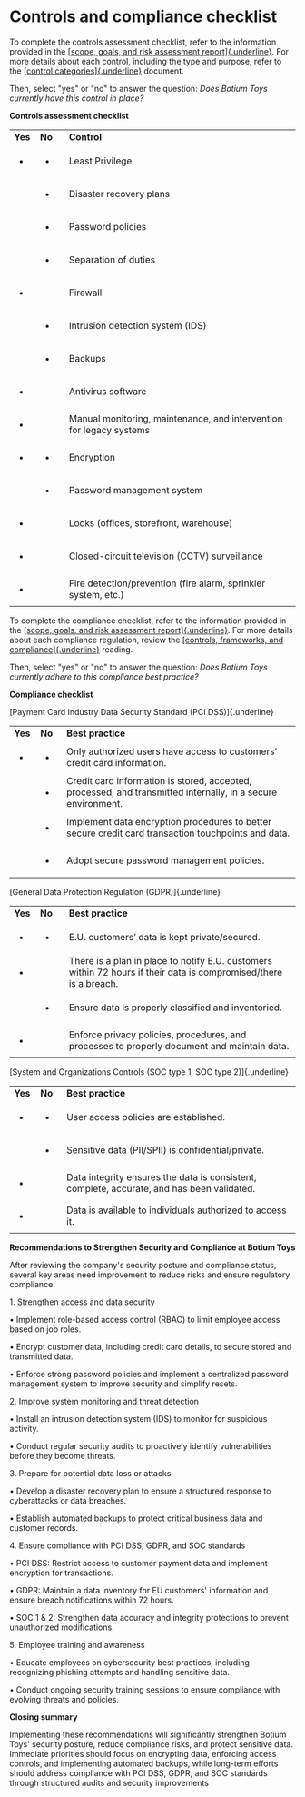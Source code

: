 # Controls and compliance checklist

To complete the controls assessment checklist, refer to the information
provided in the [[scope, goals, and risk assessment
report]{.underline}](https://docs.google.com/document/d/1s2u_RuhRAI40JSh-eZHvaFsV1ZMxcNSWXifHDTOsgFc/template/preview#heading=h.evidx83t54sc).
For more details about each control, including the type and purpose,
refer to the [[control
categories]{.underline}](https://docs.google.com/document/d/1btezuy_bMKWoK8pd97ZuzdWB9y6au_zfkrpkfVf8ktI/template/preview)
document.

Then, select "yes" or "no" to answer the question: *Does Botium Toys
currently have this control in place?*

**Controls assessment checklist**

<table>
<colgroup>
<col style="width: 9%" />
<col style="width: 10%" />
<col style="width: 80%" />
</colgroup>
<tbody>
<tr class="odd">
<td><strong>Yes</strong></td>
<td><strong>No</strong></td>
<td><strong>Control</strong></td>
</tr>
<tr class="even">
<td><ul>
<li></li>
</ul></td>
<td><ul>
<li></li>
</ul></td>
<td>Least Privilege</td>
</tr>
<tr class="odd">
<td></td>
<td><ul>
<li></li>
</ul></td>
<td>Disaster recovery plans</td>
</tr>
<tr class="even">
<td></td>
<td><ul>
<li></li>
</ul></td>
<td>Password policies</td>
</tr>
<tr class="odd">
<td></td>
<td><ul>
<li></li>
</ul></td>
<td>Separation of duties</td>
</tr>
<tr class="even">
<td><ul>
<li></li>
</ul></td>
<td></td>
<td>Firewall</td>
</tr>
<tr class="odd">
<td></td>
<td><ul>
<li></li>
</ul></td>
<td>Intrusion detection system (IDS)</td>
</tr>
<tr class="even">
<td></td>
<td><ul>
<li></li>
</ul></td>
<td>Backups</td>
</tr>
<tr class="odd">
<td><ul>
<li></li>
</ul></td>
<td></td>
<td>Antivirus software</td>
</tr>
<tr class="even">
<td><ul>
<li></li>
</ul></td>
<td></td>
<td>Manual monitoring, maintenance, and intervention for legacy
systems</td>
</tr>
<tr class="odd">
<td><ul>
<li></li>
</ul></td>
<td><ul>
<li></li>
</ul></td>
<td>Encryption</td>
</tr>
<tr class="even">
<td></td>
<td><ul>
<li></li>
</ul></td>
<td>Password management system</td>
</tr>
<tr class="odd">
<td><ul>
<li></li>
</ul></td>
<td></td>
<td>Locks (offices, storefront, warehouse)</td>
</tr>
<tr class="even">
<td><ul>
<li></li>
</ul></td>
<td></td>
<td>Closed-circuit television (CCTV) surveillance</td>
</tr>
<tr class="odd">
<td><ul>
<li></li>
</ul></td>
<td></td>
<td>Fire detection/prevention (fire alarm, sprinkler system, etc.)</td>
</tr>
</tbody>
</table>

To complete the compliance checklist, refer to the information provided
in the [[scope, goals, and risk assessment
report]{.underline}](https://docs.google.com/document/d/1s2u_RuhRAI40JSh-eZHvaFsV1ZMxcNSWXifHDTOsgFc/template/preview).
For more details about each compliance regulation, review the
[[controls, frameworks, and
compliance]{.underline}](https://www.coursera.org/learn/foundations-of-cybersecurity/supplement/xu4pr/controls-frameworks-and-compliance)
reading.

Then, select "yes" or "no" to answer the question: *Does Botium Toys
currently adhere to this compliance best practice?*

**Compliance checklist**

[Payment Card Industry Data Security Standard (PCI DSS)]{.underline}

<table>
<colgroup>
<col style="width: 9%" />
<col style="width: 9%" />
<col style="width: 80%" />
</colgroup>
<tbody>
<tr class="odd">
<td><strong>Yes</strong></td>
<td><strong>No</strong></td>
<td><strong>Best practice</strong></td>
</tr>
<tr class="even">
<td><ul>
<li></li>
</ul></td>
<td><ul>
<li></li>
</ul></td>
<td>Only authorized users have access to customers’ credit card
information.</td>
</tr>
<tr class="odd">
<td></td>
<td><ul>
<li></li>
</ul></td>
<td>Credit card information is stored, accepted, processed, and
transmitted internally, in a secure environment.</td>
</tr>
<tr class="even">
<td></td>
<td><ul>
<li></li>
</ul></td>
<td>Implement data encryption procedures to better secure credit card
transaction touchpoints and data. <mark></mark></td>
</tr>
<tr class="odd">
<td></td>
<td><ul>
<li></li>
</ul></td>
<td>Adopt secure password management policies.</td>
</tr>
</tbody>
</table>

[General Data Protection Regulation (GDPR)]{.underline}

<table>
<colgroup>
<col style="width: 9%" />
<col style="width: 10%" />
<col style="width: 80%" />
</colgroup>
<tbody>
<tr class="odd">
<td><strong>Yes</strong></td>
<td><strong>No</strong></td>
<td><strong>Best practice</strong></td>
</tr>
<tr class="even">
<td><ul>
<li></li>
</ul></td>
<td><ul>
<li></li>
</ul></td>
<td>E.U. customers’ data is kept private/secured.</td>
</tr>
<tr class="odd">
<td><ul>
<li></li>
</ul></td>
<td></td>
<td>There is a plan in place to notify E.U. customers within 72 hours if
their data is compromised/there is a breach.</td>
</tr>
<tr class="even">
<td></td>
<td><ul>
<li></li>
</ul></td>
<td>Ensure data is properly classified and inventoried.</td>
</tr>
<tr class="odd">
<td><ul>
<li></li>
</ul></td>
<td></td>
<td>Enforce privacy policies, procedures, and processes to properly
document and maintain data.</td>
</tr>
</tbody>
</table>

[System and Organizations Controls (SOC type 1, SOC type 2)]{.underline}

<table>
<colgroup>
<col style="width: 9%" />
<col style="width: 9%" />
<col style="width: 80%" />
</colgroup>
<tbody>
<tr class="odd">
<td><strong>Yes</strong></td>
<td><strong>No</strong></td>
<td><strong>Best practice</strong></td>
</tr>
<tr class="even">
<td><ul>
<li></li>
</ul></td>
<td><ul>
<li></li>
</ul></td>
<td>User access policies are established.</td>
</tr>
<tr class="odd">
<td></td>
<td><ul>
<li></li>
</ul></td>
<td>Sensitive data (PII/SPII) is confidential/private.</td>
</tr>
<tr class="even">
<td><ul>
<li></li>
</ul></td>
<td></td>
<td>Data integrity ensures the data is consistent, complete, accurate,
and has been validated.</td>
</tr>
<tr class="odd">
<td><ul>
<li></li>
</ul></td>
<td></td>
<td>Data is available to individuals authorized to access it.</td>
</tr>
</tbody>
</table>

**Recommendations to Strengthen Security and Compliance at Botium Toys**

After reviewing the company's security posture and compliance status,
several key areas need improvement to reduce risks and ensure regulatory
compliance.

1\. Strengthen access and data security

• Implement role-based access control (RBAC) to limit employee access
based on job roles.

• Encrypt customer data, including credit card details, to secure stored
and transmitted data.

• Enforce strong password policies and implement a centralized password
management system to improve security and simplify resets.

2\. Improve system monitoring and threat detection

• Install an intrusion detection system (IDS) to monitor for suspicious
activity.

• Conduct regular security audits to proactively identify
vulnerabilities before they become threats.

3\. Prepare for potential data loss or attacks

• Develop a disaster recovery plan to ensure a structured response to
cyberattacks or data breaches.

• Establish automated backups to protect critical business data and
customer records.

4\. Ensure compliance with PCI DSS, GDPR, and SOC standards

• PCI DSS: Restrict access to customer payment data and implement
encryption for transactions.

• GDPR: Maintain a data inventory for EU customers' information and
ensure breach notifications within 72 hours.

• SOC 1 & 2: Strengthen data accuracy and integrity protections to
prevent unauthorized modifications.

5\. Employee training and awareness

• Educate employees on cybersecurity best practices, including
recognizing phishing attempts and handling sensitive data.

• Conduct ongoing security training sessions to ensure compliance with
evolving threats and policies.

**Closing summary**

Implementing these recommendations will significantly strengthen Botium
Toys' security posture, reduce compliance risks, and protect sensitive
data. Immediate priorities should focus on encrypting data, enforcing
access controls, and implementing automated backups, while long-term
efforts should address compliance with PCI DSS, GDPR, and SOC standards
through structured audits and security improvements
